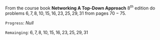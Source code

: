 From the course book **Networking A Top-Down Approach** $8^{th}$ edition do problems $6, 7, 8, 10, 15, 16, 23, 25, 29, 31$ from pages $70-75$.

`Progress`:
$Null$

`Remainging`:
$6, 7, 8, 10, 15, 16, 23, 25, 29, 31$